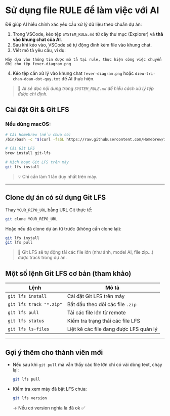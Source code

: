 # Sử dụng file RULE để làm việc với AI

Để giúp AI hiểu chính xác yêu cầu xử lý dữ liệu theo chuẩn dự án:

1. Trong VSCode, kéo tệp `SYSTEM_RULE.md` từ cây thư mục (Explorer) và **thả vào khung chat của AI**.
2. Sau khi kéo vào, VSCode sẽ tự động đính kèm file vào khung chat.
3. Viết mô tả yêu cầu, ví dụ:

```
Hãy dựa vào thông tin được mô tả tại rule, thực hiện công việc chuyển đổi cho tệp fever-diagram.png
```

4. Kéo tệp cần xử lý vào khung chat `fever-diagram.png` hoặc `dieu-tri-chan-doan-dot-quy.txt` để AI thực hiện.

> 📌 *AI sẽ đọc nội dung trong `SYSTEM_RULE.md` để hiểu cách xử lý tệp được chỉ định.*


## Cài đặt Git & Git LFS

### Nếu dùng macOS:

```bash
# Cài Homebrew (nếu chưa có)
/bin/bash -c "$(curl -fsSL https://raw.githubusercontent.com/Homebrew/install/HEAD/install.sh)"

# Cài Git LFS
brew install git-lfs

# Kích hoạt Git LFS trên máy
git lfs install
```

> 💡 Chỉ cần làm 1 lần duy nhất trên máy.

---

## Clone dự án có sử dụng Git LFS

Thay `YOUR_REPO_URL` bằng URL Git thực tế:

```bash
git clone YOUR_REPO_URL
```

Hoặc nếu đã clone dự án từ trước (không cần clone lại):

```bash
git lfs install
git lfs pull
```

> 📝 Git LFS sẽ tự động tải các file lớn (như ảnh, model AI, file zip…) được track trong dự án.

## Một số lệnh Git LFS cơ bản (tham khảo)

| Lệnh                    | Mô tả                                  |
| ----------------------- | -------------------------------------- |
| `git lfs install`       | Cài đặt Git LFS trên máy               |
| `git lfs track "*.zip"` | Bắt đầu theo dõi các file `.zip`       |
| `git lfs pull`          | Tải các file lớn từ remote             |
| `git lfs status`        | Kiểm tra trạng thái các file LFS       |
| `git lfs ls-files`      | Liệt kê các file đang được LFS quản lý |

---

## Gợi ý thêm cho thành viên mới

* Nếu sau khi `git pull` mà vẫn thấy các file lớn chỉ có vài dòng text, chạy lại:

  ```bash
  git lfs pull
  ```
* Kiểm tra xem máy đã bật LFS chưa:

  ```bash
  git lfs version
  ```

  → Nếu có version nghĩa là đã ok ✅
